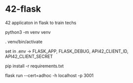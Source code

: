 # 42-flask
42 applicaton in flask to train techs

python3 -m venv venv

. venv/bin/activate

set in .env -> FLASK_APP, FLASK_DEBUG, API42_CLIENT_ID, API42_CLIENT_SECRET

pip install -r requirements.txt

flask run --cert=adhoc -h localhost -p 3001